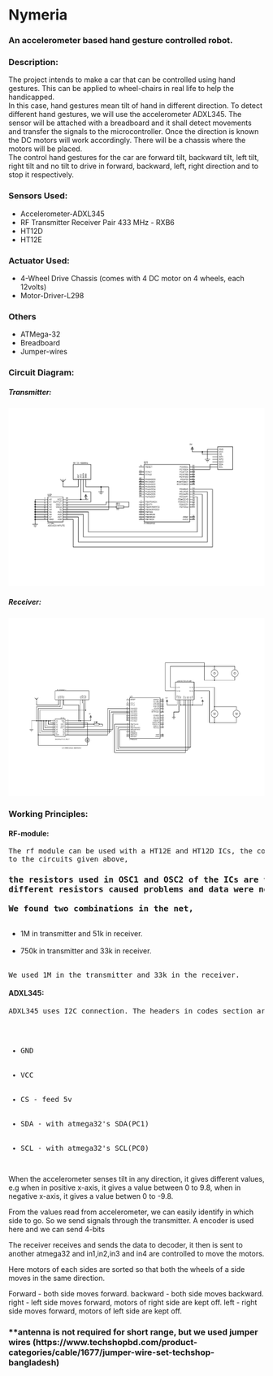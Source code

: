 # Nymeria
<h3>An accelerometer based hand gesture controlled robot.</h3>

<h3>Description:</h3> The project intends to make a car that can be controlled using hand gestures. This can be applied to wheel-chairs in real life to help the handicapped.</br>
In this case, hand gestures mean tilt of hand in different direction. To detect different hand gestures, we will use the accelerometer ADXL345. The sensor will be attached with a breadboard and it shall detect movements and transfer the signals to the microcontroller. Once the direction is known the DC motors will work accordingly. There will be a chassis where the motors will be placed.</br>
The control hand gestures for the car are forward tilt, backward tilt, left tilt, right tilt and no tilt to drive in forward, backward, left, right direction and to stop it respectively.

<h3>Sensors Used:</h3>
<ul>
  <li>Accelerometer-ADXL345</li>
  <li>RF Transmitter Receiver Pair 433 MHz - RXB6</li>
  <li>HT12D</li>
  <li>HT12E</li>
</ul>

<h3>Actuator Used:</h3>
<ul>
  <li>4-Wheel Drive Chassis (comes with 4 DC motor on 4 wheels, each 12volts)</li>  
  <li>Motor-Driver-L298</li>  
</ul>

<h3>Others</h3>
<ul>
  <li>ATMega-32</li>
  <li>Breadboard</li>
  <li>Jumper-wires</li>
</ul>

<h3>Circuit Diagram:</h3>
<h5>Transmitter:</h5>
<img src="https://github.com/Waqar-107/Nymeria/blob/master/circuit-designs/nymeria_transmitter.png" height="350px" width="600px">

<h5>Receiver:</h5>
<img src="https://github.com/Waqar-107/Nymeria/blob/master/circuit-designs/nymeria_receiver.png" height="350px" width="600px">

<h3>Working Principles:</h3>
<h4>RF-module:</h4> <pre>The rf module can be used with a HT12E and HT12D ICs, the connections should be according 
to the circuits given above, <h3>the resistors used in OSC1 and OSC2 of the ICs are very important, using</br>different resistors caused problems and data were not passing</br>
We found two combinations in the net,</br></pre> 
<ul>
<li>1M in transmitter and 51k in receiver.</li></br>
<li>750k in transmitter and 33k in receiver.</li></br>
</ul><pre>
We used 1M in the transmitter and 33k in the receiver.
</h3></pre>

<h4>ADXL345:</h4><pre>ADXL345 uses I2C connection. The headers in codes section are used to work with it.</br>
<ul>
  <li>GND</li>
  <li>VCC</li>
  <li>CS - feed 5v</li>
  <li>SDA - with atmega32's SDA(PC1)</li>
  <li>SCL - with atmega32's SCL(PC0)</li>
</ul></pre>

When the accelerometer senses tilt in any direction, it gives different 
values, e.g when in positive x-axis, it gives a value between 0 to 9.8, when in
negative x-axis, it gives a value betwen 0 to -9.8.

From the values read from accelerometer, we can easily identify in which side to go. So we send signals through the transmitter. A encoder is used here and we can send 4-bits

The receiver receives and sends the data to decoder, it then is sent to another atmega32 and in1,in2,in3 and in4 are controlled to move the motors. 

Here motors of each sides are sorted so that both the wheels of a side moves in the same direction.

Forward - both side moves forward.
backward - both side moves backward.
right - left side moves forward, motors of right side are kept off.
left - right side moves forward, motors of left side are kept off.


<h3>**antenna is not required for short range, but we used jumper wires (https://www.techshopbd.com/product-categories/cable/1677/jumper-wire-set-techshop-bangladesh)</h3>

